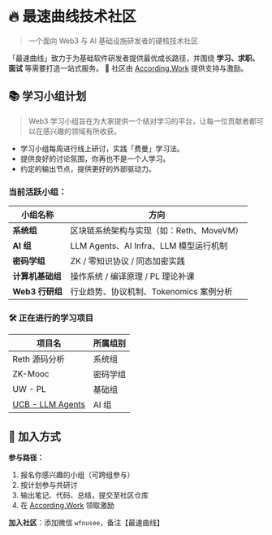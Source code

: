 # 🔥 最速曲线技术社区

> 一个面向 Web3 与 AI 基础设施研发者的硬核技术社区

「最速曲线」致力于为基础软件研发者提供最优成长路径，并围绕 **学习、求职、面试** 等需要打造一站式服务。
🎉 社区由 [According.Work](https://according.work) 提供支持与激励。

## 📚 学习小组计划

> Web3 学习小组旨在为大家提供一个结对学习的平台，让每一位贡献者都可以在感兴趣的领域有所收获。

- 学习小组每周进行线上研讨，实践「费曼」学习法。
- 提供良好的讨论氛围，你再也不是一个人学习。
- 约定的输出节点，提供更好的外部驱动力。

### 当前活跃小组：

| 小组名称         | 方向                                     |
|------------------|------------------------------------------|
| **系统组**        | 区块链系统架构与实现（如：Reth、MoveVM）  |
| **AI 组**         | LLM Agents、AI Infra、LLM 模型运行机制    |
| **密码学组**      | ZK / 零知识协议 / 同态加密实践            |
| **计算机基础组**   | 操作系统 / 编译原理 / PL 理论补课         |
| **Web3 行研组**   | 行业趋势、协议机制、Tokenomics 案例分析   |


### 🛠 正在进行的学习项目

| 项目名                                  | 所属组别     | 
|-----------------------------------------|--------------|
| Reth 源码分析                            | 系统组       | 
| ZK-Mooc                                  | 密码学组     |
| UW - PL                                  | 基础组       |
| [UCB - LLM Agents](https://llmagents-learning.org/f24) | AI 组 |

## 📣 加入方式

**参与路径：**

1. 报名你感兴趣的小组（可跨组参与）
2. 按计划参与共研讨
3. 输出笔记、代码、总结，提交至社区仓库
4. 在 [According.Work](http://according.work) 领取激励

**加入社区**：添加微信 `wfnusee`，备注【最速曲线】

